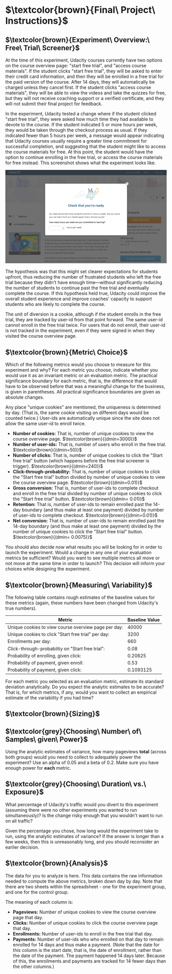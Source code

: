 # $\textcolor{brown}{Final\ Project\ Instructions}$
## **$\textcolor{brown}{Experiment\ Overview:\ Free\ Trial\ Screener}$**
At the time of this experiment, Udacity courses currently have two options on the course overview page: "start free trial", and "access course materials". If the student clicks "start free trial", they will be asked to enter their credit card information, and then they will be enrolled in a free trial for the paid version of the course. After 14 days, they will automatically be charged unless they cancel first. If the student clicks "access course materials", they will be able to view the videos and take the quizzes for free, but they will not receive coaching support or a verified certificate, and they will not submit their final project for feedback.  

In the experiment, Udacity tested a change where if the student clicked "start free trial", they were asked how much time they had available to devote to the course. If the student indicated 5 or more hours per week, they would be taken through the checkout process as usual. If they indicated fewer than 5 hours per week, a message would appear indicating that Udacity courses usually require a greater time commitment for successful completion, and suggesting that the student might like to access the course materials for free. At this point, the student would have the option to continue enrolling in the free trial, or access the course materials for free instead. This screenshot shows what the experiment looks like.  

![lll](Final%20Project_%20Experiment%20Screenshot.png)

The hypothesis was that this might set clearer expectations for students upfront, thus reducing the number of frustrated students who left the free trial because they didn't have enough time—without significantly reducing the number of students to continue past the free trial and eventually complete the course. If this hypothesis held true, Udacity could improve the overall student experience and improve coaches' capacity to support students who are likely to complete the course.  

The unit of diversion is a cookie, although if the student enrolls in the free trial, they are tracked by user-id from that point forward. The same user-id cannot enroll in the free trial twice. For users that do not enroll, their user-id is not tracked in the experiment, even if they were signed in when they visited the course overview page.  

## **$\textcolor{brown}{Metric\ Choice}$**
Which of the following metrics would you choose to measure for this experiment and why? For each metric you choose, indicate whether you would use it as an invariant metric or an evaluation metric. The practical significance boundary for each metric, that is, the difference that would have to be observed before that was a meaningful change for the business, is given in parentheses. All practical significance boundaries are given as absolute changes.


Any place "unique cookies" are mentioned, the uniqueness is determined by day. (That is, the same cookie visiting on different days would be counted twice.) User-ids are automatically unique since the site does not allow the same user-id to enroll twice.


 * **Number of cookies:** That is, number of unique cookies to view the course overview page. $\textcolor{brown}{(dmin=3000)}$
 * **Number of user-ids:** That is, number of users who enroll in the free trial. $\textcolor{brown}{(dmin=50)}$
 * **Number of clicks:** That is, number of unique cookies to click the "Start free trial" button (which happens before the free trial screener is trigger). $\textcolor{brown}{(dmin=240)}$
 * **Click-through-probability:** That is, number of unique cookies to click the "Start free trial" button divided by number of unique cookies to view the course overview page. $\textcolor{brown}{(dmin=0.01)}$
 * **Gross conversion:** That is, number of user-ids to complete checkout and enroll in the free trial divided by number of unique cookies to click the "Start free trial" button. $\textcolor{brown}{(dmin= 0.01)}$
 * **Retention:** That is, number of user-ids to remain enrolled past the 14-day boundary (and thus make at least one payment) divided by number of user-ids to complete checkout. $\textcolor{brown}{(dmin=0.01)}$
 * **Net conversion:** That is, number of user-ids to remain enrolled past the 14-day boundary (and thus make at least one payment) divided by the number of unique cookies to click the "Start free trial" button. $\textcolor{brown}{(dmin= 0.0075)}$

You should also decide now what results you will be looking for in order to launch the experiment. Would a change in any one of your evaluation metrics be sufficient? Would you want to see multiple metrics all move or not move at the same time in order to launch? This decision will inform your choices while designing the experiment.

## **$\textcolor{brown}{Measuring\ Variability}$**
The following table contains rough estimates of the baseline values for these metrics (again, these numbers have been changed from Udacity's true numbers).

| Metric | Baseline Value |  
| --- | --- |
| Unique cookies to view course overview page per day: | 40000 |  
| Unique cookies to click "Start free trial" per day: | 3200 |  
| Enrollments per day: | 660 |  
| Click-through-probability on "Start free trial": | 0.08 |  
| Probability of enrolling, given click: | 0.20625 |  
| Probability of payment, given enroll: | 0.53 |  
| Probability of payment, given click: | 0.1093125 |  

For each metric you selected as an evaluation metric, estimate its standard deviation analytically. Do you expect the analytic estimates to be accurate? That is, for which metrics, if any, would you want to collect an empirical estimate of the variability if you had time?

## **$\textcolor{brown}{Sizing}$**
## **$\textcolor{grey}{Choosing\ Number\ of\ Samples\ given\ Power}$**
Using the analytic estimates of variance, how many pageviews **total** (across both groups) would you need to collect to adequately power the experiment? Use an alpha of 0.05 and a beta of 0.2. Make sure you have enough power for **each** metric.


## **$\textcolor{grey}{Choosing\ Duration\ vs.\ Exposure}$**
What percentage of Udacity's traffic would you divert to this experiment (assuming there were no other experiments you wanted to run simultaneously)? Is the change risky enough that you wouldn't want to run on all traffic?


Given the percentage you chose, how long would the experiment take to run, using the analytic estimates of variance? If the answer is longer than a few weeks, then this is unreasonably long, and you should reconsider an earlier decision.


## **$\textcolor{brown}{Analysis}$**
The data for you to analyze is here. This data contains the raw information needed to compute the above metrics, broken down day by day. Note that there are two sheets within the spreadsheet - one for the experiment group, and one for the control group.


The meaning of each column is:

 * **Pageviews:** Number of unique cookies to view the course overview page that day.
 * **Clicks:** Number of unique cookies to click the course overview page that day.
 * **Enrollments:** Number of user-ids to enroll in the free trial that day.
 * **Payments:** Number of user-ids who who enrolled on that day to remain enrolled for 14 days and thus make a payment. (Note that the date for this column is the start date, that is, the date of enrollment, rather than the date of the payment. The payment happened 14 days later. Because of this, the enrollments and payments are tracked for 14 fewer days than the other columns.)
